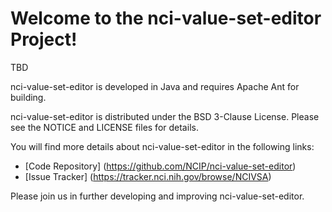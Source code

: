Welcome to the nci-value-set-editor Project!
==============================

TBD

nci-value-set-editor is developed in Java and requires Apache Ant for building.

nci-value-set-editor is distributed under the BSD 3-Clause License.
Please see the NOTICE and LICENSE files for details.

You will find more details about nci-value-set-editor in the following links:

 * [Code Repository] (https://github.com/NCIP/nci-value-set-editor)
 * [Issue Tracker] (https://tracker.nci.nih.gov/browse/NCIVSA) 
 
Please join us in further developing and improving nci-value-set-editor.
